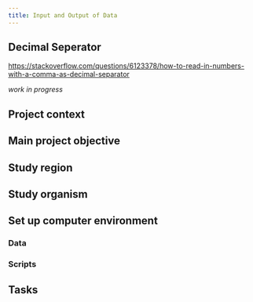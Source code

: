 ```yaml
---
title: Input and Output of Data
---
```


## Decimal Seperator <a name="dec_sep"></a>
https://stackoverflow.com/questions/6123378/how-to-read-in-numbers-with-a-comma-as-decimal-separator

<!--more-->


_work in progress_


## Project context


## Main project objective


## Study region


## Study organism


## Set up computer environment

### Data

### Scripts


## Tasks
